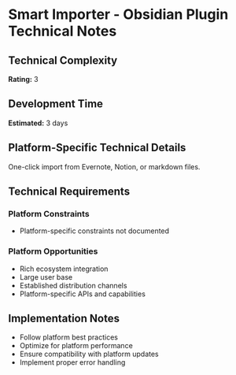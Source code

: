 # Smart Importer - Obsidian Plugin Technical Notes

## Technical Complexity
**Rating:** 3

## Development Time
**Estimated:** 3 days

## Platform-Specific Technical Details
One-click import from Evernote, Notion, or markdown files.

## Technical Requirements

### Platform Constraints
- Platform-specific constraints not documented

### Platform Opportunities
- Rich ecosystem integration
- Large user base
- Established distribution channels
- Platform-specific APIs and capabilities

## Implementation Notes
- Follow platform best practices
- Optimize for platform performance
- Ensure compatibility with platform updates
- Implement proper error handling
